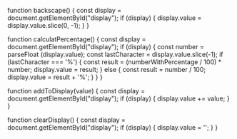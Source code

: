 function backscape() {
    const display = document.getElementById("display");
    if (display) {
        display.value = display.value.slice(0, -1);
    }
}

function calculatPercentage() {
    const display = document.getElementById("display");
    if (display) {
        const number = parseFloat (display.value);
        const lastCharacter = display.value.slice(-1);
        if (lastCharacter === '%') {
            const result = (numberWithPercentage / 100) * number;
            display.value = result;
        } else {
            const result = number / 100;
            display.value = result + '%';
        }
    }
}

function addToDisplay(value) {
    const display = document.getElementById("display");
    if (display) {
        display.value += value;
    }
}

function clearDisplay() {
    const display = document.getElementById("display");
    if (display) {
        display.value = '';
    }
}